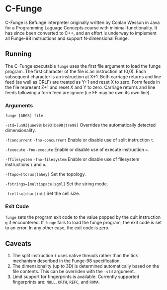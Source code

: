 # C-Funge
C-Funge is Befunge interpreter originally written by Conlan Wesson in Java for a Programming Laguage Concepts course
with minimal functionality.  It has since been converted to C++, and an effort is underway to implement all Funge-98 instructions
and support N-dimensional Funge.

## Running
The C-Funge executable `funge` uses the first file argument to load the funge program.  The first character of the
file is an instruction at (0,0).  Each subsequent character is an instruction at X+1.  Both carriage returns and
line feed (as well as CRLF) are treated as Y+1 and reset X to zero.  Form feeds in the file represent Z+1 and reset
X and Y to zero.  Carriage returns and line feeds following a form feed are ignore (i.e FF may be own its own line).

### Arguments
`funge [ARGS] file`

`-std=[un93|une98|be93|be98|tre98]` Overrides the automatically detected dimensionality.

`-fconcurrent` `-fno-concurrent` Enable or disable use of split instruction `t`.

`-fexecute` `-fno-execute` Enable or disable use of execute instruction `=`.

`-ffilesystem` `-fno-filesystem` Enable or disable use of filesystem instructions `i` and `o`.

`-ftopo=[torus|lahey]` Set the topology.

`-fstrings=[multispace|sgml]` Set the string mode.

`-fcells=[char|int]` Set the cell size.

### Exit Code
`funge` sets the program exit code to the value popped by the quit instruction `q` if encountered.  If `funge` fails
to load the funge program, the exit code is set to an error.  In any other case, the exit code is zero.

## Caveats
1. The split instruction `t` uses native threads rather than the tick mechanism described in the Funge-98
specification.
2. The dimensionality (up to 3D) is determined automatically based on the file contents.  This can be overriden with
the `-std` argument.
3. Limit support for fingerprints is available.  Currently supported fingerprints are: `NULL`, `ORTH`, `REFC`, and `ROMA`.
